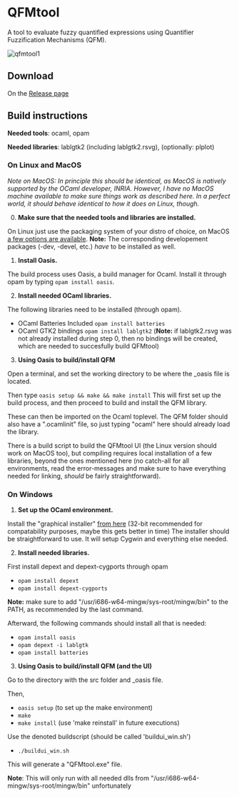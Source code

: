 # QFMtool
A tool to evaluate fuzzy quantified expressions using Quantifier Fuzzification Mechanisms (QFM).

![qfmtool1](https://user-images.githubusercontent.com/36513234/36345491-df3490c8-142b-11e8-8055-100396611e1a.png)

## Download

On the [Release page](https://github.com/cem-okulmus/QFMtool/releases/tag/1.0)


## Build instructions

__Needed tools__:   ocaml, opam

__Needed libraries__: lablgtk2 (including lablgtk2.rsvg), (optionally: plplot)


### On Linux and MacOS

_Note on MacOS: _In principle_ this should be identical, as MacOS is natively supported by the OCaml developer, INRIA. However, I have no MacOS machine available to make sure things work as described here. In a perfect world, it should behave identical to how it does on Linux, though._ 

0. __Make sure that the needed tools and libraries are installed.__ 

On Linux just use the packaging system of your distro of choice, on MacOS [a few options are available](https://ocaml.org/docs/install.html#macOS). __Note:__ The corresponding developement packages (-dev, -devel, etc.) _have_ to be installed as well.

1. __Install Oasis.__ 

The build process uses Oasis, a build manager for Ocaml. Install it through opam by typing `opam install oasis`.

2. __Install needed OCaml libraries.__ 

The following libraries need to be installed (through opam). 

  - OCaml Batteries Included `opam install batteries`
  - OCaml GTK2 bindings `opam install lablgtk2` (__Note:__ if lablgtk2.rsvg was not already installed during step 0, then no bindings will be created, which are needed to succesfully build QFMtool)
  
3. __Using Oasis to build/install QFM__

 Open a terminal, and set the working directory to be where the \_oasis file is located. 
 
Then type `oasis setup && make && make install`
This will first set up the build process, and then proceed to build and install the QFM library. 

These can then be imported on the Ocaml toplevel. The QFM folder should also have a ".ocamlinit" file, so just typing 
"ocaml" here should already load the library. 

There is a build script to build the QFMtool UI (the Linux version should work on MacOS too), but compiling  requires local installation of a few libraries, beyond the ones mentioned here (no catch-all for all environments, read the error-messages and make sure to have everything needed for linking, _should_ be fairly straightforward). 

### On Windows

1. __Set up the OCaml environment.__

Install the "graphical installer" [from here](https://fdopen.github.io/opam-repository-mingw/installation/) (32-bit recommended 
for compatability purposes, maybe this gets better in time) The installer should be straightforward to use. It will setup Cygwin
and everything else needed. 

2. __Install needed libraries.__

First install depext and depext-cygports through opam 

  - `opam install depext` 
  - `opam install depext-cygports` 
  
__Note:__ make sure to add "/usr/i686-w64-mingw/sys-root/mingw/bin" to the PATH, as recommended by the last command.

Afterward, the following commands should install all that is needed: 
  - `opam install oasis`
  - `opam depext -i lablgtk` 
  - `opam install batteries`
  
3. __Using Oasis to build/install QFM (and the UI)__

Go to the directory with the src folder and \_oasis file. 

Then,

  - `oasis setup`  (to set up the make environment) 
  - `make`
  - `make install` (use 'make reinstall' in future executions) 
  
Use the denoted buildscript (should be called 'buildui_win.sh')
  - `./buildui_win.sh`
  
This will generate a "QFMtool.exe" file. 

__Note__: This will only run with all needed dlls from 
"/usr/i686-w64-mingw/sys-root/mingw/bin" unfortunately
